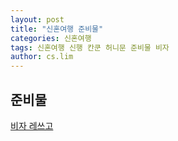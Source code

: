 ```yaml
---
layout: post
title: "신혼여행 준비물"
categories: 신혼여행
tags: 신혼여행 신행 칸쿤 허니문 준비물 비자
author: cs.lim
---
```


## 준비물

[비자 레쓰고](https://esta.cbp.dhs.gov/esta)

